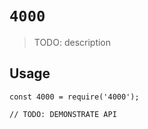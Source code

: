 # `4000`

> TODO: description

## Usage

```
const 4000 = require('4000');

// TODO: DEMONSTRATE API
```
